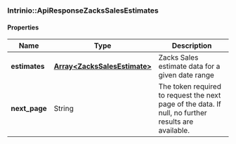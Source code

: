 

[//]: # (CLASS:Intrinio::ApiResponseZacksSalesEstimates)

[//]: # (KIND:object)

### Intrinio::ApiResponseZacksSalesEstimates

#### Properties

[//]: # (START_DEFINITION)

Name | Type | Description
------------ | ------------- | -------------
**estimates** | [**Array&lt;ZacksSalesEstimate&gt;**](ZacksSalesEstimate.md) | Zacks Sales estimate data for a given date range &nbsp;
**next_page** | String | The token required to request the next page of the data. If null, no further results are available. &nbsp;

[//]: # (END_DEFINITION)


[//]: # (CONTAINED_CLASS:Intrinio::ZacksSalesEstimate)



